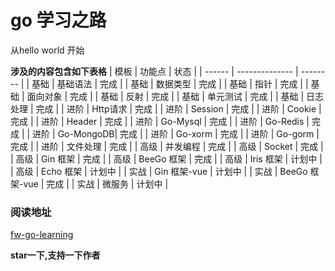 # go 学习之路

从hello world  开始

**涉及的内容包含如下表格**
| 模板   | 功能点         | 状态 |
| ------ | -------------- | -------- |
| 基础   | 基础语法       | 完成   |
| 基础   | 数据类型       | 完成   |
| 基础   | 指针           | 完成   |
| 基础   | 面向对象       | 完成   |
| 基础   | 反射           | 完成   |
| 基础   | 单元测试       | 完成   |
| 基础   | 日志处理       | 完成      |
| 进阶   | Http请求       | 完成      |
| 进阶   | Session        | 完成      |
| 进阶   | Cookie         | 完成      |
| 进阶   | Header         | 完成      |
| 进阶   | Go-Mysql       | 完成      |
| 进阶   | Go-Redis       | 完成     |
| 进阶   | Go-MongoDB| 完成  |
| 进阶   | Go-xorm  |  完成  |
| 进阶   | Go-gorm         |  完成    |
| 进阶   | 文件处理       |  完成   |
| 高级   | 并发编程       | 完成   |
| 高级   | Socket         |  完成    |
| 高级   | Gin 框架       |  完成    |
| 高级   | BeeGo 框架     |  完成    |
| 高级   | Iris 框架      |  计划中    |
| 高级   | Echo 框架      |  计划中   |
| 实战   | Gin 框架-vue   | 计划中   |
| 实战   | BeeGo 框架-vue |  完成   |
| 实战   | 微服务  | 计划中   |


### 阅读地址
[fw-go-learning](https://www.kancloud.cn/xuyisu/goweb/2635897)

**star一下,支持一下作者**